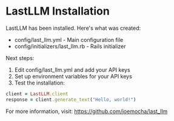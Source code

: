 LastLLM Installation
===================

LastLLM has been installed. Here's what was created:

* config/last_llm.yml - Main configuration file
* config/initializers/last_llm.rb - Rails initializer

Next steps:

1. Edit config/last_llm.yml and add your API keys
2. Set up environment variables for your API keys
3. Test the installation:

```ruby
client = LastLLM.client
response = client.generate_text("Hello, world!")
```

For more information, visit: https://github.com/joemocha/last_llm